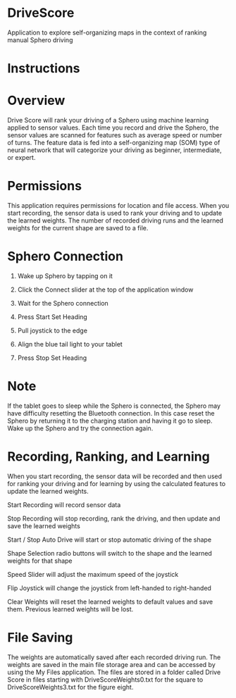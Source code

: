 # DriveScore
Application to explore self-organizing maps in the context of ranking manual Sphero driving

# Instructions

# Overview

Drive Score will rank your driving of a Sphero using machine learning applied to sensor values. Each time you record and drive the Sphero, the sensor values are scanned for features such as average speed or number of turns. The feature data is fed into a self-organizing map (SOM) type of neural network that will categorize your driving as beginner, intermediate, or expert.

# Permissions

This application requires permissions for location and file access. When you start recording, the sensor data is used to rank your driving and to update the learned weights. The number of recorded driving runs and the learned weights for the current shape are saved to a file.

# Sphero Connection

1. Wake up Sphero by tapping on it

2. Click the Connect slider at the top of the application window

3. Wait for the Sphero connection

4. Press Start Set Heading

5. Pull joystick to the edge

6. Align the blue tail light to your tablet

7. Press Stop Set Heading

# Note

If the tablet goes to sleep while the Sphero is connected, the Sphero may have difficulty resetting the Bluetooth connection. In this case reset the Sphero by returning it to the charging station and having it go to sleep. Wake up the Sphero and try the connection again.

# Recording, Ranking, and Learning

When you start recording, the sensor data will be recorded and then used for ranking your driving and for learning by using the calculated features to update the learned weights.

Start Recording will record sensor data

Stop Recording will stop recording, rank the driving, and  then update and save the learned weights

Start / Stop Auto Drive will start or stop automatic driving of the shape

Shape Selection radio buttons will switch to the shape and the learned weights for that shape

Speed Slider will adjust the maximum speed of the joystick

Flip Joystick will change the joystick from left-handed to right-handed

Clear Weights will reset the learned weights to default values and save them. Previous learned weights will be lost.

# File Saving

The weights are automatically saved after each recorded driving run. The weights are saved in the main file storage area and can be accessed by using the My Files application. The files are stored in a folder called Drive Score in files starting with DriveScoreWeights0.txt for the square to DriveScoreWeights3.txt for the figure eight.
